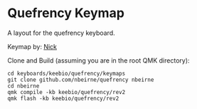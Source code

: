 Quefrency Keymap
================

A layout for the quefrency keyboard. 

Keymap by: [Nick](https://github.com/nbeirne)  

Clone and Build (assuming you are in the root QMK directory):

    cd keyboards/keebio/quefrency/keymaps
    git clone github.com/nbeirne/quefrency nbeirne
    cd nbeirne
    qmk compile -kb keebio/quefrency/rev2
    qmk flash -kb keebio/quefrency/rev2

